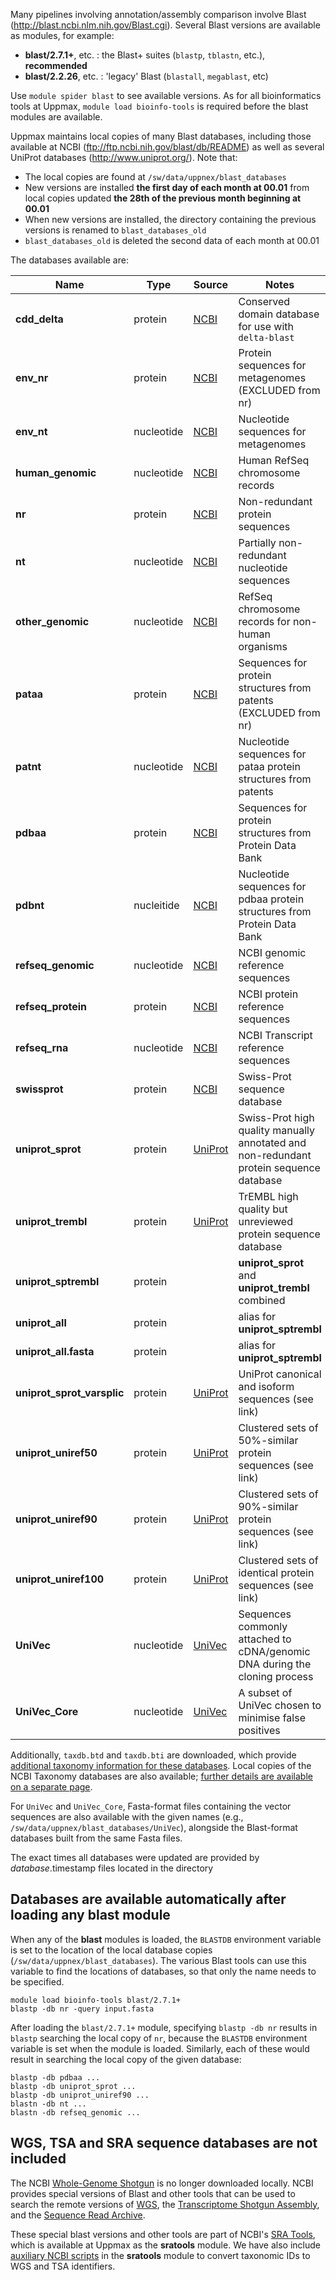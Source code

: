 Many pipelines involving annotation/assembly comparison involve Blast
(<http://blast.ncbi.nlm.nih.gov/Blast.cgi>). Several Blast versions are available
as modules, for example:

  * **blast/2.7.1+**, etc. : the Blast+ suites (`blastp`, `tblastn`, etc.), **recommended**
  * **blast/2.2.26**, etc. : 'legacy' Blast (`blastall`, `megablast`, etc)

Use `module spider blast` to see available versions.  As for all bioinformatics
tools at Uppmax, `module load bioinfo-tools` is required before the blast
modules are available.

Uppmax maintains local copies of many Blast databases, including those
available at NCBI (<ftp://ftp.ncbi.nih.gov/blast/db/README>) as well as
several UniProt databases (<http://www.uniprot.org/>).  Note that:

  * The local copies are found at `/sw/data/uppnex/blast_databases`
  * New versions are installed **the first day of each month at 00.01** from local copies updated **the 28th of the previous month beginning at 00.01**
  * When new versions are installed, the directory containing the previous versions is renamed to `blast_databases_old`
  * `blast_databases_old` is deleted the second data of each month at 00.01

The databases available are:

**Name** | **Type** | **Source** | **Notes**
-----|------|--------|------
**cdd_delta** | protein | [NCBI][NCBI] | Conserved domain database for use with `delta-blast`
**env_nr** | protein | [NCBI][NCBI] | Protein sequences for metagenomes (EXCLUDED from nr)
**env_nt** | nucleotide | [NCBI][NCBI] | Nucleotide sequences for metagenomes
**human_genomic** | nucleotide | [NCBI][NCBI] | Human RefSeq chromosome records
**nr** | protein | [NCBI][NCBI] | Non-redundant protein sequences
**nt** | nucleotide | [NCBI][NCBI] | Partially non-redundant nucleotide sequences
**other_genomic** | nucleotide | [NCBI][NCBI] | RefSeq chromosome records for non-human organisms
**pataa** | protein | [NCBI][NCBI] | Sequences for protein structures from patents (EXCLUDED from nr)
**patnt** | nucleotide | [NCBI][NCBI] | Nucleotide sequences for pataa protein structures from patents
**pdbaa** | protein | [NCBI][NCBI] | Sequences for protein structures from Protein Data Bank
**pdbnt** | nucleitide | [NCBI][NCBI] | Nucleotide sequences for pdbaa protein structures from Protein Data Bank
**refseq_genomic** | nucleotide | [NCBI][NCBI] | NCBI genomic reference sequences
**refseq_protein** | protein | [NCBI][NCBI] | NCBI protein reference sequences
**refseq_rna** | nucleotide | [NCBI][NCBI] |  NCBI Transcript reference sequences
**swissprot** | protein | [NCBI][NCBI] | Swiss-Prot sequence database
**uniprot_sprot** | protein | [UniProt][UniProtSPT]  | Swiss-Prot high quality manually annotated and non-redundant protein sequence database
**uniprot_trembl** | protein | [UniProt][UniProtSPT] | TrEMBL high quality but unreviewed protein sequence database
**uniprot_sptrembl** | protein | | **uniprot_sprot** and **uniprot_trembl** combined
**uniprot_all** | protein | | alias for **uniprot_sptrembl**
**uniprot_all.fasta** | protein | | alias for **uniprot_sptrembl**
**uniprot_sprot_varsplic** | protein | [UniProt][UniProtIsoforms] | UniProt canonical and isoform sequences (see link)
**uniprot_uniref50** | protein | [UniProt][UniRef] | Clustered sets of 50%-similar protein sequences (see link)
**uniprot_uniref90** | protein | [UniProt][UniRef] | Clustered sets of 90%-similar protein sequences (see link)
**uniprot_uniref100** | protein | [UniProt][UniRef] | Clustered sets of identical protein sequences (see link)
**UniVec** | nucleotide | [UniVec][UniVec] | Sequences commonly attached to cDNA/genomic DNA during the cloning process
**UniVec_Core** | nucleotide | [UniVec][UniVec] | A subset of UniVec chosen to minimise false positives

Additionally, `taxdb.btd` and `taxdb.bti` are downloaded, which provide
[additional taxonomy information for these databases][NCBI]. Local copies
of the NCBI Taxonomy databases are also available; [further details are
available on a separate page][localNCBItax].

For `UniVec` and `UniVec_Core`, Fasta-format files containing the vector
sequences are also available with the given names (e.g.,
`/sw/data/uppnex/blast_databases/UniVec`), alongside the Blast-format databases
built from the same Fasta files.

The exact times all databases were updated are provided by *database*.timestamp
files located in the directory


[NCBI]:            ftp://ftp.ncbi.nih.gov/blast/db/README
[UniRef]:          http://www.uniprot.org/uniref/
[UniProtSPT]:      http://www.uniprot.org/help/uniprotkb_sections
[UniProtIsoforms]: http://www.uniprot.org/help/canonical_and_isoforms
[UniVec]:          ftp://ftp.ncbi.nlm.nih.gov/pub/UniVec/README.uv
[localNCBItax]:    http://www.uppmax.uu.se/resources/databases/ncbi-taxonomy-databases


Databases are available automatically after loading any blast module
--------------------------------------------------------------------

When any of the **blast** modules is loaded, the `BLASTDB` environment variable
is set to the location of the local database copies
(`/sw/data/uppnex/blast_databases`).  The various Blast tools can use this variable to 
find the locations of databases, so that only the name needs to be specified.

    module load bioinfo-tools blast/2.7.1+
    blastp -db nr -query input.fasta

After loading the `blast/2.7.1+` module, specifying `blastp -db nr` results in
`blastp` searching the local copy of `nr`, because the `BLASTDB` environment
variable is set when the module is loaded.  Similarly, each of these would
result in searching the local copy of the given database:

    blastp -db pdbaa ...
    blastp -db uniprot_sprot ...
    blastp -db uniprot_uniref90 ...
    blastn -db nt ...
    blastn -db refseq_genomic ...


WGS, TSA and SRA sequence databases are not included
----------------------------------------------------

The NCBI [Whole-Genome Shotgun][WGS] is no longer downloaded locally.  NCBI
provides special versions of Blast and other tools that can be used to search
the remote versions of [WGS][], the [Transcriptome Shotgun Assembly][TSA], and
the [Sequence Read Archive][SRA].

These special blast versions and other tools are part of NCBI's [SRA
Tools][SRA_Tools], which is available at Uppmax as the **sratools** module.  We
have also include [auxiliary NCBI scripts][aux_scripts] in the **sratools**
module to convert taxonomic IDs to WGS and TSA identifiers.

[WGS]: https://www.ncbi.nlm.nih.gov/genbank/wgs/
[TSA]: https://www.ncbi.nlm.nih.gov/genbank/tsa/
[SRA]: https://www.ncbi.nlm.nih.gov/sra
[SRA_Tools]: https://trace.ncbi.nlm.nih.gov/Traces/sra/sra.cgi?view=toolkit_doc
[aux_scripts]: ftp://ftp.ncbi.nlm.nih.gov/blast/WGS_TOOLS/README_BLASTWGS.txt


